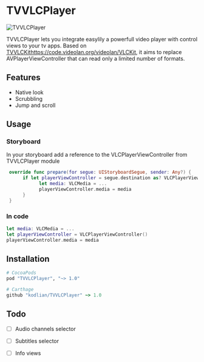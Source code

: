 # TVVLCPlayer

![TVVLCPlayer ](https://raw.githubusercontent.com/kodlian/Albatross/master/thumbnail.jpg)

TVVLCPlayer lets you integrate easylily a powerfull video player with control views to your tv apps. Based on [TVVLCKit]()https://code.videolan.org/videolan/VLCKit, it aims to replace AVPlayerViewController that can read only a limited number of formats.

## Features
- Native look
- Scrubbling
- Jump and scroll

## Usage
### Storyboard
In your storyboard add a reference to the VLCPlayerViewController from TVVLCPlayer module

```swift
 override func prepare(for segue: UIStoryboardSegue, sender: Any?) {
      if let playerViewController = segue.destination as? VLCPlayerViewController {
            let media: VLCMedia = ...
            playerViewController.media = media
      }
 }

```

### In code
```swift
let media: VLCMedia = ...
let playerViewController = VLCPlayerViewController()
playerViewController.media = media
```

## Installation

```ruby
# CocoaPods 
pod "TVVLCPlayer", "~> 1.0"

# Carthage
github "kodlian/TVVLCPlayer" ~> 1.0
```

## Todo
- [ ] Audio channels selector
- [ ] Subtitles selector
- [ ] Info views





